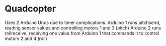 Quadcopter
==========
Uses 2 Arduino Unos due to timer complications.
Arduino 1 runs pitchsend, reading sensor values and controlling motors 1 and 3 (pitch)
Arduino 2 runs rollreceive, receiving one value from Arduino 1 that commands it to control motors 2 and 4 (roll)
